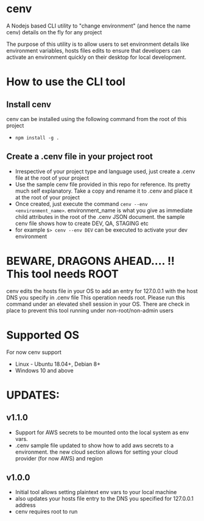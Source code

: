 # cenv
A Nodejs based CLI utility to "change environment" (and hence the name cenv) details on the fly for any project

The purpose of this utility is to allow users to set environment details like environment variables, hosts files edits to ensure that developers can activate an environment quickly on their desktop for local development.

# How to use the CLI tool

## Install cenv
cenv can be installed using the following command from the root of this project
* `npm install -g .`

## Create a .cenv file in your project root
* Irrespective of your project type and language used, just create a .cenv file at the root of your project
* Use the sample cenv file provided in this repo for reference. Its pretty much self explanatory. Take a copy and rename it to .cenv and place it at the root of your project
* Once created, just execute the command `cenv --env <environment_name>`. environment_name is what you give as immediate child attributes in the root of the .cenv JSON document. the sample cenv file shows how to create DEV, QA, STAGING etc
* for example `$> cenv --env DEV` can be executed to activate your dev environment 


# BEWARE, DRAGONS AHEAD.... !! This tool needs ROOT 
cenv edits the hosts file in your OS to add an entry for 127.0.0.1 with the host DNS you specify in .cenv file
This operation needs root. Please run this command under an elevated shell session in your OS. There are check in place to prevent this tool running under non-root/non-admin users

# Supported OS
For now cenv support 
* Linux - Ubuntu 18.04+, Debian 8+
* Windows 10 and above

# UPDATES:

## v1.1.0
* Support for AWS secrets to be mounted onto the local system as env vars.
* .cenv sample file updated to show how to add aws secrets to a environment. the new cloud section allows for setting your cloud provider (for now AWS) and region

## v1.0.0
* Initial tool allows setting plaintext env vars to your local machine
* also updates your hosts file entry to the DNS you specified for 127.0.0.1 address
* cenv requires root to run